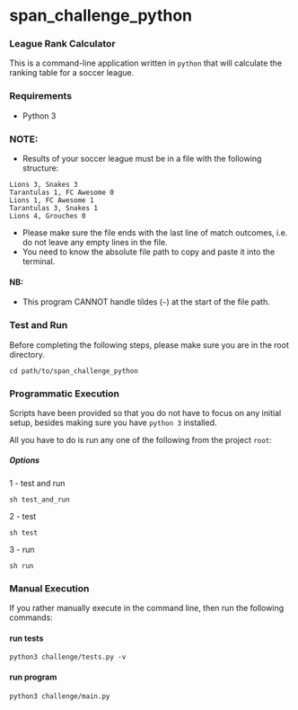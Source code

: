 # span_challenge_python #

### League Rank Calculator

This is a command-line application written in `python` that will calculate the ranking table for a
soccer league.

### Requirements

- Python 3

### NOTE:
- Results of your soccer league must be in a file with the following structure:

```
Lions 3, Snakes 3
Tarantulas 1, FC Awesome 0
Lions 1, FC Awesome 1
Tarantulas 3, Snakes 1
Lions 4, Grouches 0
```

- Please make sure the file ends with the last line of match outcomes, i.e. do not leave any empty lines in the file.
- You need to know the absolute file path to copy and paste it into the terminal.

#### NB:
- This program CANNOT handle tildes (`~`) at the start of the file path. 

### Test and Run 
Before completing the following steps, please make sure you are in the root directory.
``` 
cd path/to/span_challenge_python
```

### Programmatic Execution

Scripts have been provided so that you do not have to focus on any initial setup, besides making sure you have `python 3` installed.

All you have to do is run any one of the following from the project `root`:

##### Options

1 - test and run
``` 
sh test_and_run
```
2 - test
``` 
sh test
```
3 - run
``` 
sh run
```

### Manual Execution
If you rather manually execute in the command line, then run the following commands:


#### run tests
``` 
python3 challenge/tests.py -v
```

#### run program
```
python3 challenge/main.py
```
